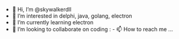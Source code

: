 - 👋 Hi, I’m @skywalkerdll
- 👀 I’m interested in delphi, java, golang, electron
- 🌱 I’m currently learning electron
- 💞️ I’m looking to collaborate on coding
: - 📫 How to reach me ...

<!---
skywalkerdll/skywalkerdll is a ✨ special ✨ repository because its `README.md` (this file) appears on your GitHub profile.
You can click the Preview link to take a look at your changes.
--->
